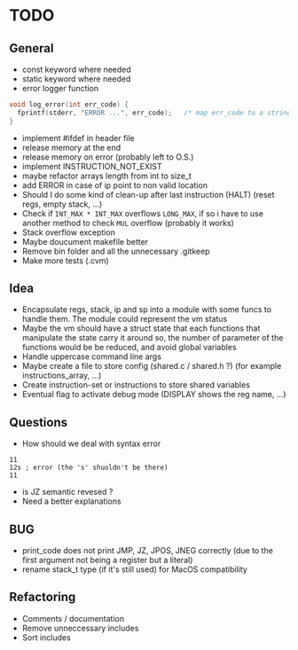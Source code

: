 # TODO

## General
- const keyword where needed
- static keyword where needed
- error logger function
```c
void log_error(int err_code) {
  fprintf(stderr, "ERROR ...", err_code);   /* map err_code to a string */
}
```
- implement #ifdef in header file
- release memory at the end
- release memory on error (probably left to O.S.)
- implement INSTRUCTION_NOT_EXIST
- maybe refactor arrays length from int to size_t
- add ERROR in case of ip point to non valid location
- Should I do some kind of clean-up after last instruction (HALT) (reset regs, empty stack, ...)
- Check if `INT_MAX * INT_MAX` overflows `LONG_MAX`, if so i have to use another method to check `MUL` overflow (probably it works)
- Stack overflow exception
- Maybe doucument makefile better
- Remove bin folder and all the unnecessary .gitkeep
- Make more tests (.cvm)


## Idea
- Encapsulate regs, stack, ip and sp into a module with some funcs to handle them.
The module could represent the vm status
- Maybe the vm should have a struct state that each
functions that manipulate the state carry it around
so, the number of parameter of the functions would be
be reduced, and avoid global variables
- Handle uppercase command line args
- Maybe create a file to store config (shared.c / shared.h ?) (for example instructions_array, ...)
- Create instruction-set or instructions to store shared variables
- Eventual flag to activate debug mode (DISPLAY shows the reg name, ...)


## Questions
- How should we deal with syntax error
```
11
12s ; error (the 's' shuoldn't be there)
11
```
- is JZ semantic revesed ?
- Need a better explanations


## BUG
- print_code does not print JMP, JZ, JPOS, JNEG correctly (due to the first argument not being a register but a literal)
- rename stack_t type (if it's still used) for MacOS compatibility


## Refactoring
- Comments / documentation
- Remove unneccessary includes
- Sort includes
